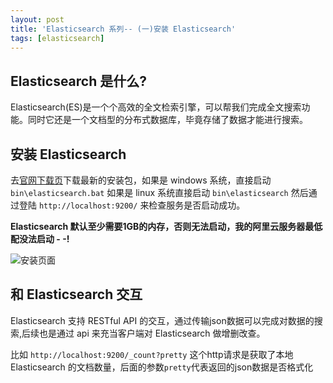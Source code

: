 ```yaml
---
layout: post
title: 'Elasticsearch 系列-- (一)安装 Elasticsearch'
tags: [elasticsearch]
---
```


## Elasticsearch 是什么?
Elasticsearch(ES)是一个个高效的全文检索引擎，可以帮我们完成全文搜索功能。同时它还是一个文档型的分布式数据库，毕竟存储了数据才能进行搜索。

## 安装 Elasticsearch

去[官网下载页](https://www.elastic.co/downloads/elasticsearch)下载最新的安装包，如果是 windows 系统，直接启动 `bin\elasticsearch.bat`
如果是 linux 系统直接启动 `bin\elasticsearch` 然后通过登陆 `http://localhost:9200/` 来检查服务是否启动成功。

**Elasticsearch 默认至少需要1GB的内存，否则无法启动，我的阿里云服务器最低配没法启动 - -!**

![安装页面]({{"/public/images/elasticsearch/es-01.png"}} "安装页面")

## 和 Elasticsearch 交互

Elasticsearch 支持 RESTful API 的交互，通过传输json数据可以完成对数据的搜索,后续也是通过 api 来充当客户端对 Elasticsearch 做增删改查。

比如 `http://localhost:9200/_count?pretty` 这个http请求是获取了本地 Elasticsearch 的文档数量，后面的参数`pretty`代表返回的json数据是否格式化




